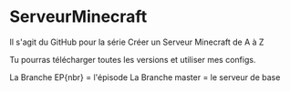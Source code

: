 # ServeurMinecraft
Il s'agit du GitHub pour la série Créer un Serveur Minecraft de A à Z

Tu pourras télécharger toutes les versions et utiliser mes configs.

La Branche EP{nbr} = l'épisode
La Branche master = le serveur de base
